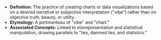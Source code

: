 *   **Definition:** The practice of creating charts or data visualizations based on a desired narrative or subjective interpretation ("vibe") rather than on objective truth, beauty, or utility.
*   **Etymology:** A portmanteau of "vibe" and "chart."
*   **Associated Concepts:** Linked to misrepresentation and statistical manipulation, drawing parallels to "lies, damned lies, and statistics."
